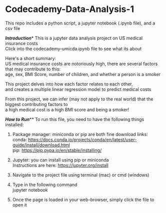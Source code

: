 # Codecademy-Data-Analysis-1<br>
This repo includes a python script, a jupyter notebook (.ipynb file), and a csv file

*********Introduction**********
This is a jupyter data analysis project on US medical insurance costs<br>
Click into the codecademy-umicda.ipynb file to see what its about<br>

Here's a short summary:<br>
US medical insurance costs are notoriously high, there are several factors that may contribute to this:<br>
age, sex, BMI Score, number of children, and whether a person is a smoker<br>

This project delves into how each factor relates to each other,<br>
and creates a multiple linear regression model to predict medical costs<br>

From this project, we can infer (may not apply to the real world) that the biggest contributing factors to <br>
a high medical cost is a high BMI score and being a smoker!<br>


*********How to Run***********
To run this file, you need to have the following things installed:

1. Package manager: miniconda or pip are both fine
download links: <br>
conda: https://docs.conda.io/projects/conda/en/latest/user-guide/install/download.html <br>
pip: https://pip.pypa.io/en/stable/installing/

2. Jupyter: you can install using pip or miniconda<br>
Instructions are here: https://jupyter.org/install <br>

3. Navigate to the project file using terminal (mac) or cmd (windows)

4. Type in the following command<br>
jupyter notebook

5. Once the page is loaded in your web-browser, simply click the file to open it
